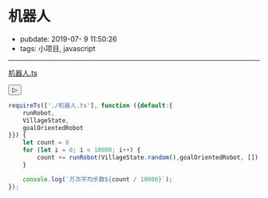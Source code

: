 # 机器人

- pubdate: 2019-07- 9 11:50:26
- tags: 小项目, javascript

---

[机器人.ts](./机器人.ts)

<div style="font-size:60%">
<button class="pure-button pure-button-primary button-xsmall">▷</button>
</div>

````javascript
requireTs(['./机器人.ts'], function ({default:{
    runRobot,
    VillageState,
    goalOrientedRobot
}}) {
    let count = 0
    for (let i = 0; i < 10000; i++) {
        count += runRobot(VillageState.random(),goalOrientedRobot, [])
    }

    console.log(`万次平均步数${count / 10000}`);
});
````
